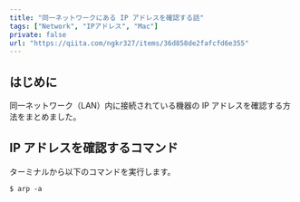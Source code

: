 ```yaml
---
title: "同一ネットワークにある IP アドレスを確認する話"
tags: ["Network", "IPアドレス", "Mac"]
private: false
url: "https://qiita.com/ngkr327/items/36d858de2fafcfd6e355"
---
```


## はじめに

同一ネットワーク（LAN）内に接続されている機器の IP アドレスを確認する方法をまとめました。

##  IP アドレスを確認するコマンド

ターミナルから以下のコマンドを実行します。
```
$ arp -a
```
